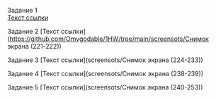 Задание 1  
[Текст ссылки](https://hub.docker.com/repository/docker/omygodable/custom-nginx/general)

Задание 2 
[Текст ссылки](https://github.com/Omygodable/1HW/tree/main/screensots/Снимок экрана (221-222))  

Задание 3 
[Текст ссылки](screensots/Снимок экрана (224-233))  

Задание 4 
[Текст ссылки](screensots/Снимок экрана (238-239))  

Задание 5 
[Текст ссылки](screensots/Снимок экрана (240-253))  
